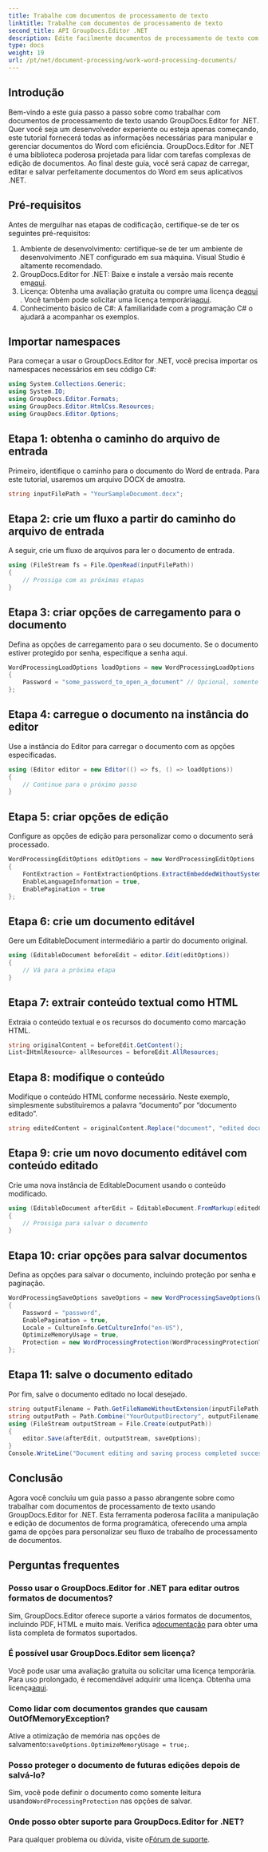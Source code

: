 ```yaml
---
title: Trabalhe com documentos de processamento de texto
linktitle: Trabalhe com documentos de processamento de texto
second_title: API GroupDocs.Editor .NET
description: Edite facilmente documentos de processamento de texto com GroupDocs.Editor for .NET. Siga nosso tutorial detalhado passo a passo para aprimorar suas habilidades de gerenciamento de documentos.
type: docs
weight: 19
url: /pt/net/document-processing/work-word-processing-documents/
---
```

## Introdução
Bem-vindo a este guia passo a passo sobre como trabalhar com documentos de processamento de texto usando GroupDocs.Editor for .NET. Quer você seja um desenvolvedor experiente ou esteja apenas começando, este tutorial fornecerá todas as informações necessárias para manipular e gerenciar documentos do Word com eficiência. GroupDocs.Editor for .NET é uma biblioteca poderosa projetada para lidar com tarefas complexas de edição de documentos. Ao final deste guia, você será capaz de carregar, editar e salvar perfeitamente documentos do Word em seus aplicativos .NET.
## Pré-requisitos
Antes de mergulhar nas etapas de codificação, certifique-se de ter os seguintes pré-requisitos:
1. Ambiente de desenvolvimento: certifique-se de ter um ambiente de desenvolvimento .NET configurado em sua máquina. Visual Studio é altamente recomendado.
2.  GroupDocs.Editor for .NET: Baixe e instale a versão mais recente em[aqui](https://releases.groupdocs.com/editor/net/).
3.  Licença: Obtenha uma avaliação gratuita ou compre uma licença de[aqui](https://purchase.groupdocs.com/buy) . Você também pode solicitar uma licença temporária[aqui](https://purchase.groupdocs.com/temporary-license/).
4. Conhecimento básico de C#: A familiaridade com a programação C# o ajudará a acompanhar os exemplos.
## Importar namespaces
Para começar a usar o GroupDocs.Editor for .NET, você precisa importar os namespaces necessários em seu código C#:
```csharp
using System.Collections.Generic;
using System.IO;
using GroupDocs.Editor.Formats;
using GroupDocs.Editor.HtmlCss.Resources;
using GroupDocs.Editor.Options;
```
## Etapa 1: obtenha o caminho do arquivo de entrada
Primeiro, identifique o caminho para o documento do Word de entrada. Para este tutorial, usaremos um arquivo DOCX de amostra.
```csharp
string inputFilePath = "YourSampleDocument.docx";
```
## Etapa 2: crie um fluxo a partir do caminho do arquivo de entrada
A seguir, crie um fluxo de arquivos para ler o documento de entrada.
```csharp
using (FileStream fs = File.OpenRead(inputFilePath))
{
    // Prossiga com as próximas etapas
}
```
## Etapa 3: criar opções de carregamento para o documento
Defina as opções de carregamento para o seu documento. Se o documento estiver protegido por senha, especifique a senha aqui. 
```csharp
WordProcessingLoadOptions loadOptions = new WordProcessingLoadOptions
{
    Password = "some_password_to_open_a_document" // Opcional, somente se o documento estiver protegido
};
```
## Etapa 4: carregue o documento na instância do editor
Use a instância do Editor para carregar o documento com as opções especificadas.
```csharp
using (Editor editor = new Editor(() => fs, () => loadOptions))
{
    // Continue para o próximo passo
}
```
## Etapa 5: criar opções de edição
Configure as opções de edição para personalizar como o documento será processado.
```csharp
WordProcessingEditOptions editOptions = new WordProcessingEditOptions
{
    FontExtraction = FontExtractionOptions.ExtractEmbeddedWithoutSystem,
    EnableLanguageInformation = true,
    EnablePagination = true
};
```
## Etapa 6: crie um documento editável
Gere um EditableDocument intermediário a partir do documento original.
```csharp
using (EditableDocument beforeEdit = editor.Edit(editOptions))
{
    // Vá para a próxima etapa
}
```
## Etapa 7: extrair conteúdo textual como HTML
Extraia o conteúdo textual e os recursos do documento como marcação HTML.
```csharp
string originalContent = beforeEdit.GetContent();
List<IHtmlResource> allResources = beforeEdit.AllResources;
```
## Etapa 8: modifique o conteúdo
Modifique o conteúdo HTML conforme necessário. Neste exemplo, simplesmente substituiremos a palavra “documento” por “documento editado”.
```csharp
string editedContent = originalContent.Replace("document", "edited document");
```
## Etapa 9: crie um novo documento editável com conteúdo editado
Crie uma nova instância de EditableDocument usando o conteúdo modificado.
```csharp
using (EditableDocument afterEdit = EditableDocument.FromMarkup(editedContent, allResources))
{
    // Prossiga para salvar o documento
}
```
## Etapa 10: criar opções para salvar documentos
Defina as opções para salvar o documento, incluindo proteção por senha e paginação.
```csharp
WordProcessingSaveOptions saveOptions = new WordProcessingSaveOptions(WordProcessingFormats.Docm)
{
    Password = "password",
    EnablePagination = true,
    Locale = CultureInfo.GetCultureInfo("en-US"),
    OptimizeMemoryUsage = true,
    Protection = new WordProcessingProtection(WordProcessingProtectionType.ReadOnly, "write_password")
};
```
## Etapa 11: salve o documento editado
Por fim, salve o documento editado no local desejado.
```csharp
string outputFilename = Path.GetFileNameWithoutExtension(inputFilePath) + ".docm";
string outputPath = Path.Combine("YourOutputDirectory", outputFilename);
using (FileStream outputStream = File.Create(outputPath))
{
    editor.Save(afterEdit, outputStream, saveOptions);
}
Console.WriteLine("Document editing and saving process completed successfully.");
```
## Conclusão
Agora você concluiu um guia passo a passo abrangente sobre como trabalhar com documentos de processamento de texto usando GroupDocs.Editor for .NET. Esta ferramenta poderosa facilita a manipulação e edição de documentos de forma programática, oferecendo uma ampla gama de opções para personalizar seu fluxo de trabalho de processamento de documentos.
## Perguntas frequentes
### Posso usar o GroupDocs.Editor for .NET para editar outros formatos de documentos?
 Sim, GroupDocs.Editor oferece suporte a vários formatos de documentos, incluindo PDF, HTML e muito mais. Verifica a[documentação](https://reference.groupdocs.com/editor/net/) para obter uma lista completa de formatos suportados.
### É possível usar GroupDocs.Editor sem licença?
 Você pode usar uma avaliação gratuita ou solicitar uma licença temporária. Para uso prolongado, é recomendável adquirir uma licença. Obtenha uma licença[aqui](https://purchase.groupdocs.com/buy).
### Como lidar com documentos grandes que causam OutOfMemoryException?
 Ative a otimização de memória nas opções de salvamento:`saveOptions.OptimizeMemoryUsage = true;`.
### Posso proteger o documento de futuras edições depois de salvá-lo?
 Sim, você pode definir o documento como somente leitura usando`WordProcessingProtection` nas opções de salvar.
### Onde posso obter suporte para GroupDocs.Editor for .NET?
 Para qualquer problema ou dúvida, visite o[Fórum de suporte](https://forum.groupdocs.com/c/editor/20).